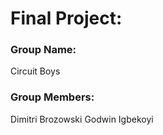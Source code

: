 # Final Project:

### Group Name:
Circuit Boys

### Group Members:
Dimitri Brozowski
Godwin Igbekoyi
